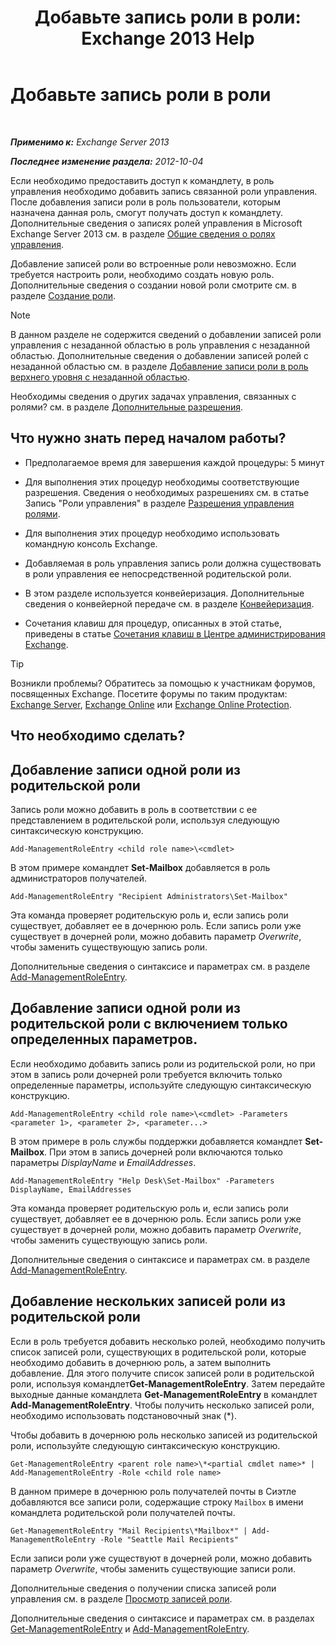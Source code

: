 ﻿---
title: 'Добавьте запись роли в роли: Exchange 2013 Help'
TOCTitle: Добавьте запись роли в роли
ms:assetid: 30cd37bc-b3e8-4f39-a8ba-a4c20b1b27b7
ms:mtpsurl: https://technet.microsoft.com/ru-ru/library/Dd335180(v=EXCHG.150)
ms:contentKeyID: 50487750
ms.date: 05/22/2018
mtps_version: v=EXCHG.150
ms.translationtype: MT
---

# Добавьте запись роли в роли

 

_**Применимо к:** Exchange Server 2013_

_**Последнее изменение раздела:** 2012-10-04_

Если необходимо предоставить доступ к командлету, в роль управления необходимо добавить запись связанной роли управления. После добавления записи роли в роль пользователи, которым назначена данная роль, смогут получать доступ к командлету. Дополнительные сведения о записях ролей управления в Microsoft Exchange Server 2013 см. в разделе [Общие сведения о ролях управления](understanding-management-roles-exchange-2013-help.md).

Добавление записей роли во встроенные роли невозможно. Если требуется настроить роли, необходимо создать новую роль. Дополнительные сведения о создании новой роли смотрите см. в разделе [Создание роли](create-a-role-exchange-2013-help.md).

> [!NOTE]  
> В данном разделе не содержится сведений о добавлении записей роли управления с незаданной областью в роль управления с незаданной областью. Дополнительные сведения о добавлении записей ролей с незаданной областью см. в разделе <a href="add-a-role-entry-to-an-unscoped-top-level-role-exchange-2013-help.md">Добавление записи роли в роль верхнего уровня с незаданной областью</a>. 


Необходимы сведения о других задачах управления, связанных с ролями? см. в разделе [Дополнительные разрешения](advanced-permissions-exchange-2013-help.md).

## Что нужно знать перед началом работы?

  - Предполагаемое время для завершения каждой процедуры: 5 минут

  - Для выполнения этих процедур необходимы соответствующие разрешения. Сведения о необходимых разрешениях см. в статье Запись "Роли управления" в разделе [Разрешения управления ролями](role-management-permissions-exchange-2013-help.md).

  - Для выполнения этих процедур необходимо использовать командную консоль Exchange.

  - Добавляемая в роль управления запись роли должна существовать в роли управления ее непосредственной родительской роли.

  - В этом разделе используется конвейеризация. Дополнительные сведения о конвейерной передаче см. в разделе [Конвейеризация](https://technet.microsoft.com/ru-ru/library/aa998260\(v=exchg.150\)).

  - Сочетания клавиш для процедур, описанных в этой статье, приведены в статье [Сочетания клавиш в Центре администрирования Exchange](keyboard-shortcuts-in-the-exchange-admin-center-exchange-online-protection-help.md).

> [!TIP]  
> Возникли проблемы? Обратитесь за помощью к участникам форумов, посвященных Exchange. Посетите форумы по таким продуктам: <a href="https://go.microsoft.com/fwlink/p/?linkid=60612">Exchange Server</a>, <a href="https://go.microsoft.com/fwlink/p/?linkid=267542">Exchange Online</a> или <a href="https://go.microsoft.com/fwlink/p/?linkid=285351">Exchange Online Protection</a>. 


## Что необходимо сделать?

## Добавление записи одной роли из родительской роли

Запись роли можно добавить в роль в соответствии с ее представлением в родительской роли, используя следующую синтаксическую конструкцию.

    Add-ManagementRoleEntry <child role name>\<cmdlet>

В этом примере командлет **Set-Mailbox** добавляется в роль администраторов получателей.

    Add-ManagementRoleEntry "Recipient Administrators\Set-Mailbox"

Эта команда проверяет родительскую роль и, если запись роли существует, добавляет ее в дочернюю роль. Если запись роли уже существует в дочерней роли, можно добавить параметр *Overwrite*, чтобы заменить существующую запись роли.

Дополнительные сведения о синтаксисе и параметрах см. в разделе [Add-ManagementRoleEntry](https://technet.microsoft.com/ru-ru/library/dd351236\(v=exchg.150\)).

## Добавление записи одной роли из родительской роли с включением только определенных параметров.

Если необходимо добавить запись роли из родительской роли, но при этом в запись роли дочерней роли требуется включить только определенные параметры, используйте следующую синтаксическую конструкцию.

    Add-ManagementRoleEntry <child role name>\<cmdlet> -Parameters <parameter 1>, <parameter 2>, <parameter...>

В этом примере в роль службы поддержки добавляется командлет **Set-Mailbox**. При этом в запись дочерней роли включаются только параметры *DisplayName* и *EmailAddresses*.

    Add-ManagementRoleEntry "Help Desk\Set-Mailbox" -Parameters DisplayName, EmailAddresses

Эта команда проверяет родительскую роль и, если запись роли существует, добавляет ее в дочернюю роль. Если запись роли уже существует в дочерней роли, можно добавить параметр *Overwrite*, чтобы заменить существующую запись роли.

Дополнительные сведения о синтаксисе и параметрах см. в разделе [Add-ManagementRoleEntry](https://technet.microsoft.com/ru-ru/library/dd351236\(v=exchg.150\)).

## Добавление нескольких записей роли из родительской роли

Если в роль требуется добавить несколько ролей, необходимо получить список записей роли, существующих в родительcкой роли, которые необходимо добавить в дочернюю роль, а затем выполнить добавление. Для этого получите список записей роли в родительской роли, используя командлет**Get-ManagementRoleEntry**. Затем передайте выходные данные командлета **Get-ManagementRoleEntry** в командлет **Add-ManagementRoleEntry**. Чтобы получить несколько записей роли, необходимо использовать подстановочный знак (\*).

Чтобы добавить в дочернюю роль несколько записей из родительской роли, используйте следующую синтаксическую конструкцию.

    Get-ManagementRoleEntry <parent role name>\*<partial cmdlet name>* | Add-ManagementRoleEntry -Role <child role name>

В данном примере в дочернюю роль получателей почты в Сиэтле добавляются все записи роли, содержащие строку `Mailbox` в имени командлета родительской роли получателей почты.

    Get-ManagementRoleEntry "Mail Recipients\*Mailbox*" | Add-ManagementRoleEntry -Role "Seattle Mail Recipients"

Если записи роли уже существуют в дочерней роли, можно добавить параметр *Overwrite*, чтобы заменить существующие записи роли.

Дополнительные сведения о получении списка записей роли управления см. в разделе [Просмотр записей роли](view-role-entries-exchange-2013-help.md).

Дополнительные сведения о синтаксисе и параметрах см. в разделах [Get-ManagementRoleEntry](https://technet.microsoft.com/ru-ru/library/dd335210\(v=exchg.150\)) и [Add-ManagementRoleEntry](https://technet.microsoft.com/ru-ru/library/dd351236\(v=exchg.150\)).

